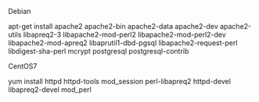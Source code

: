 Debian

apt-get install 
apache2 
apache2-bin 
apache2-data 
apache2-dev 
apache2-utils 
libapreq2-3 
libapache2-mod-perl2 
libapache2-mod-perl2-dev 
libapache2-mod-apreq2
libaprutil1-dbd-pgsql
libapache2-request-perl
libdigest-sha-perl
mcrypt
postgresql
postgresql-contrib 

CentOS7

yum install 
httpd
httpd-tools
mod_session
perl-libapreq2
httpd-devel
libapreq2-devel
mod_perl
